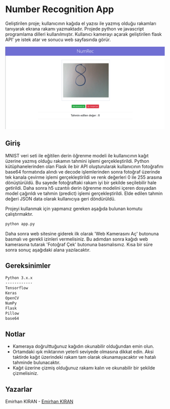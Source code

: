 # Number Recognition App



Geliştirilen proje; kullanıcının kağıda el yazısı ile yazmış olduğu rakamları tanıyarak ekrana rakamı yazmaktadır. Projede python ve javascript programlama dilleri kullanılmıştır. Kullanıcı kamerayı açarak geliştirilen flask API' ye istek atar ve sonucu web sayfasında görür.



![cover](image.jpg)





## Giriş



MNIST  veri seti ile eğitilen derin öğrenme modeli ile kullanıcının kağıt üzerine yazmış olduğu rakamın tahmini işlemi gerçekleştirildi. Python kütüphanelerinden olan Flask ile bir API oluşturularak kullanıcının fotoğrafını base64 formatında alındı ve decode işlemlerinden sonra fotoğraf üzerinde tek kanala çevirme işlemi gerçekleştirildi ve renk değerleri 0 ile 255 arasına dönüştürüldü. Bu sayede fotoğraftaki rakam iyi bir şekilde seçilebilir hale getirildi. Daha sonra h5 uzantılı derin öğrenme modelini içeren dosyadan model çağırıldı ve tahmin (predict) işlemi gerçekleştirildi. Elde edilen tahmin değeri JSON data olarak kullanıcıya geri döndürüldü.



Projeyi kullanmak için yapmanız gereken aşağıda bulunan komutu çalıştırmaktır.

````python
python app.py
````

Daha sonra web sitesine giderek ilk olarak 'Web Kamerasını Aç' butonuna basmalı ve gerekli izinleri vermelisiniz. Bu adımdan sonra kağıdı web kamerasına tutarak 'Fotoğraf Çek' butonuna basmalısınız. Kısa bir süre sonra sonuç aşağıdaki alana yazılacaktır.



## Gereksinimler



````
Python 3.x.x
------------
Tensorflow
Keras
OpenCV
NumPy
Flask
Pillow
base64
````



## Notlar



* Kameraya doğrulttuğunuz kağıdın okunabilir olduğundan emin olun.
* Ortamdaki ışık miktarının yeterli seviyede olmasına dikkat edin. Aksi taktirde kağıt üzerindeki rakam tam olarak okunamayacaktır ve hatalı tahminde bulunacaktır.
* Kağıt üzerine çizmiş olduğunuz rakamı kalın ve okunabilir bir şekilde çizmelisiniz.



## Yazarlar

Emirhan KIRAN - [Emirhan KIRAN](https://www.linkedin.com/in/emir-kiran/)
